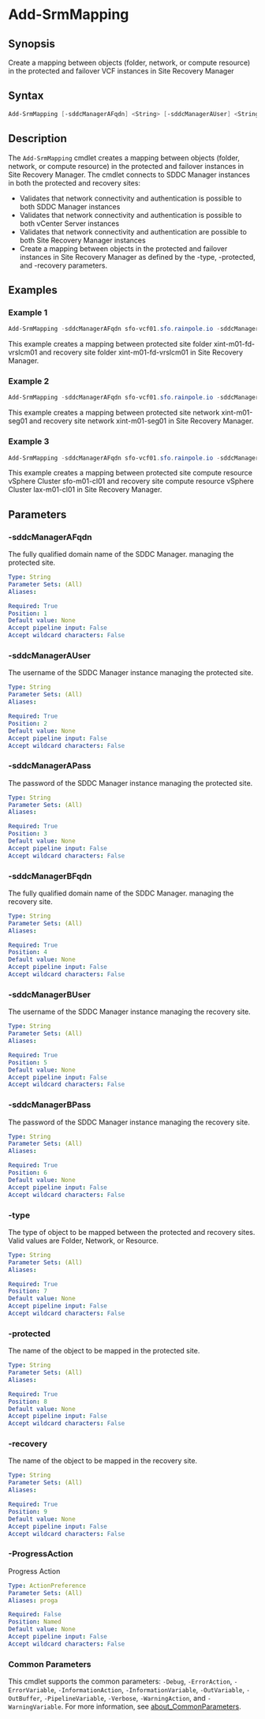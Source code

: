 # Add-SrmMapping

## Synopsis

Create a mapping between objects (folder, network, or compute resource) in the protected and failover VCF
instances in Site Recovery Manager

## Syntax

``` powershell
Add-SrmMapping [-sddcManagerAFqdn] <String> [-sddcManagerAUser] <String> [-sddcManagerAPass] <String> [-sddcManagerBFqdn] <String> [-sddcManagerBUser] <String> [-sddcManagerBPass] <String> [-type] <String> [-protected] <String> [-recovery] <String> [-ProgressAction <ActionPreference>] [<CommonParameters>]
```

## Description

The `Add-SrmMapping` cmdlet creates a mapping between objects (folder, network, or compute resource) in the protected and failover instances in Site Recovery Manager.
The cmdlet connects to SDDC Manager instances in both the protected and recovery sites:

- Validates that network connectivity and authentication is possible to both SDDC Manager instances
- Validates that network connectivity and authentication is possible to both vCenter Server instances
- Validates that network connectivity and authentication are possible to both Site Recovery Manager instances
- Create a mapping between objects in the protected and failover instances in Site Recovery Manager as defined by the -type, -protected, and -recovery parameters.

## Examples

### Example 1

``` powershell
Add-SrmMapping -sddcManagerAFqdn sfo-vcf01.sfo.rainpole.io -sddcManagerAUser administrator@vsphere.local -sddcManagerAPass VMw@re1 -sddcManagerBFqdn lax-vcf01.lax.rainpole.io -sddcManagerBUser administrator@vsphere.local -sddcManagerBPass VMw@re1! -type Folder -protected xint-m01-fd-vrslcm -recovery xint-m01-fd-vrslcm
```

This example creates a mapping between protected site folder xint-m01-fd-vrslcm01 and recovery site folder xint-m01-fd-vrslcm01 in Site Recovery Manager.

### Example 2

``` powershell
Add-SrmMapping -sddcManagerAFqdn sfo-vcf01.sfo.rainpole.io -sddcManagerAUser administrator@vsphere.local -sddcManagerAPass VMw@re1 -sddcManagerBFqdn lax-vcf01.lax.rainpole.io -sddcManagerBUser administrator@vsphere.local -sddcManagerBPass VMw@re1! -type Network -protected xint-m01-seg01 -recovery xint-m01-seg01
```

This example creates a mapping between protected site network xint-m01-seg01 and recovery site network xint-m01-seg01 in Site Recovery Manager.

### Example 3

``` powershell
Add-SrmMapping -sddcManagerAFqdn sfo-vcf01.sfo.rainpole.io -sddcManagerAUser administrator@vsphere.local -sddcManagerAPass VMw@re1 -sddcManagerBFqdn lax-vcf01.lax.rainpole.io -sddcManagerBUser administrator@vsphere.local -sddcManagerBPass VMw@re1! -type Resource -protected sfo-m01-cl01 -recovery lax-m01-cl01
```

This example creates a mapping between protected site compute resource vSphere Cluster sfo-m01-cl01 and recovery site compute resource vSphere Cluster lax-m01-cl01 in Site Recovery Manager.

## Parameters

### -sddcManagerAFqdn

The fully qualified domain name of the SDDC Manager.
managing the protected site.

```yaml
Type: String
Parameter Sets: (All)
Aliases:

Required: True
Position: 1
Default value: None
Accept pipeline input: False
Accept wildcard characters: False
```

### -sddcManagerAUser

The username of the SDDC Manager instance managing the protected site.

```yaml
Type: String
Parameter Sets: (All)
Aliases:

Required: True
Position: 2
Default value: None
Accept pipeline input: False
Accept wildcard characters: False
```

### -sddcManagerAPass

The password of the SDDC Manager instance managing the protected site.

```yaml
Type: String
Parameter Sets: (All)
Aliases:

Required: True
Position: 3
Default value: None
Accept pipeline input: False
Accept wildcard characters: False
```

### -sddcManagerBFqdn

The fully qualified domain name of the SDDC Manager.
managing the recovery site.

```yaml
Type: String
Parameter Sets: (All)
Aliases:

Required: True
Position: 4
Default value: None
Accept pipeline input: False
Accept wildcard characters: False
```

### -sddcManagerBUser

The username of the SDDC Manager instance managing the recovery site.

```yaml
Type: String
Parameter Sets: (All)
Aliases:

Required: True
Position: 5
Default value: None
Accept pipeline input: False
Accept wildcard characters: False
```

### -sddcManagerBPass

The password of the SDDC Manager instance managing the recovery site.

```yaml
Type: String
Parameter Sets: (All)
Aliases:

Required: True
Position: 6
Default value: None
Accept pipeline input: False
Accept wildcard characters: False
```

### -type

The type of object to be mapped between the protected and recovery sites.
Valid values are Folder, Network, or Resource.

```yaml
Type: String
Parameter Sets: (All)
Aliases:

Required: True
Position: 7
Default value: None
Accept pipeline input: False
Accept wildcard characters: False
```

### -protected

The name of the object to be mapped in the protected site.

```yaml
Type: String
Parameter Sets: (All)
Aliases:

Required: True
Position: 8
Default value: None
Accept pipeline input: False
Accept wildcard characters: False
```

### -recovery

The name of the object to be mapped in the recovery site.

```yaml
Type: String
Parameter Sets: (All)
Aliases:

Required: True
Position: 9
Default value: None
Accept pipeline input: False
Accept wildcard characters: False
```

### -ProgressAction

Progress Action

```yaml
Type: ActionPreference
Parameter Sets: (All)
Aliases: proga

Required: False
Position: Named
Default value: None
Accept pipeline input: False
Accept wildcard characters: False
```

### Common Parameters

This cmdlet supports the common parameters: `-Debug`, `-ErrorAction`, `-ErrorVariable`, `-InformationAction`, `-InformationVariable`, `-OutVariable`, `-OutBuffer`, `-PipelineVariable`, `-Verbose`, `-WarningAction`, and `-WarningVariable`. For more information, see [about_CommonParameters](http://go.microsoft.com/fwlink/?LinkID=113216).
